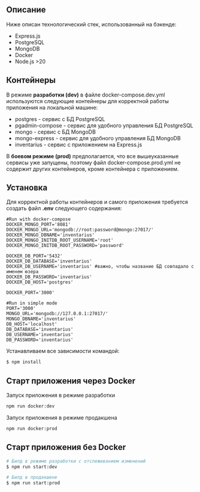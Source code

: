 ## Описание
Ниже описан технологический стек, использованный на бэкенде:

- Express.js
- PostgreSQL
- MongoDB
- Docker
- Node.js >20

## Контейнеры

В режиме **разработки (dev)** в файле docker-compose.dev.yml используются следующие контейнеры для корректной работы приложения на локальной машине:
- postgres - сервис с БД PostgreSQL
- pgadmin-compose - сервис для удобного управления БД PostgreSQL
- mongo - сервис c БД MongoDB
- mongo-express - сервис для удобного управления БД MongoDB
- inventarius - сервис с приложением на Express.js

В **боевом режиме (prod)** предполагается, что все вышеуказанные сервисы уже запущены, поэтому файл docker-compose.prod.yml не содержит других контейнеров, кроме контейнера с приложением.

## Установка

Для корректной работы контейнеров и самого приложения требуется создать файл **.env** следующего содержания:
```
#Run with docker-compose
DOCKER_MONGO_PORT='8081'
DOCKER_MONGO_URL='mongodb://root:password@mongo:27017/'
DOCKER_MONGO_DBNAME='inventarius'
DOCKER_MONGO_INITDB_ROOT_USERNAME='root'
DOCKER_MONGO_INITDB_ROOT_PASSWORD='password'

DOCKER_DB_PORT='5432'
DOCKER_DB_DATABASE='inventarius'
DOCKER_DB_USERNAME='inventarius' #важно, чтобы название БД совпадало с именем юзера
DOCKER_DB_PASSWORD='inventarius'
DOCKER_DB_HOST='postgres'

DOCKER_PORT='3000'

#Run in simple mode
PORT='3000'
MONGO_URL='mongodb://127.0.0.1:27017/'
MONGO_DBNAME='inventarius'
DB_HOST='localhost'
DB_DATABASE='inventarius'
DB_USERNAME='inventarius'
DB_PASSWORD='inventarius'
```  

Устанавливаем все зависимости командой:

```bash
$ npm install
```

## Старт приложения через Docker  

Запуск приложения в режиме разработки

```bash
npm run docker:dev
```

Запуск приложения в режиме продакшена

```bash
npm run docker:prod
```

## Старт приложения без Docker

```bash
# Билд в режиме разработки с отслеживанием изменений
$ npm run start:dev

# Билд в продакшене
$ npm run start:prod
```
